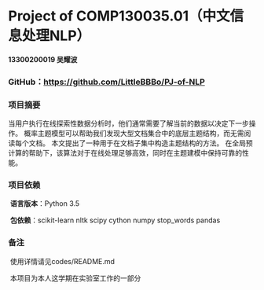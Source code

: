 # Project of COMP130035.01（中文信息处理NLP）

#### 13300200019 吴耀波



### GitHub：https://github.com/LittleBBBo/PJ-of-NLP



### 项目摘要

​	当用户执行在线探索性数据分析时，他们通常需要了解当前的数据以决定下一步操作。 概率主题模型可以帮助我们发现大型文档集合中的底层主题结构，而无需阅读每个文档。 本文提出了一种用于在文档子集中构造主题结构的方法。 在全局预计算的帮助下，该算法对于在线处理足够高效，同时在主题建模中保持可靠的性能。



### 项目依赖

​	**语言版本**：Python 3.5

​	**包依赖**：scikit-learn nltk scipy cython numpy stop_words pandas



### 备注

​	使用详情请见codes/README.md

​	本项目为本人这学期在实验室工作的一部分
